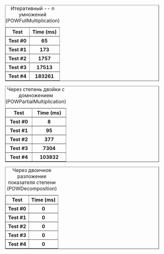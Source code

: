 <table border="1">
<caption>Итеративный -- n умножений (POWFullMultiplication)</caption>
<tr><th>Test</th><th>Time (ms)</th></tr>
<tr><th>Test #0</th><th>65</th></tr>
<tr><th>Test #1</th><th>173</th></tr>
<tr><th>Test #2</th><th>1757</th></tr>
<tr><th>Test #3</th><th>17513</th></tr>
<tr><th>Test #4</th><th>183261</th></tr>
</table>
<table border="1">
<caption>Через степень двойки с домножением (POWPartialMultiplication)</caption>
<tr><th>Test</th><th>Time (ms)</th></tr>
<tr><th>Test #0</th><th>8</th></tr>
<tr><th>Test #1</th><th>95</th></tr>
<tr><th>Test #2</th><th>377</th></tr>
<tr><th>Test #3</th><th>7304</th></tr>
<tr><th>Test #4</th><th>103832</th></tr>
</table>
<table border="1">
<caption>Через двоичное разложение показателя степени (POWDecomposition)</caption>
<tr><th>Test</th><th>Time (ms)</th></tr>
<tr><th>Test #0</th><th>0</th></tr>
<tr><th>Test #1</th><th>0</th></tr>
<tr><th>Test #2</th><th>0</th></tr>
<tr><th>Test #3</th><th>0</th></tr>
<tr><th>Test #4</th><th>0</th></tr>
</table>
